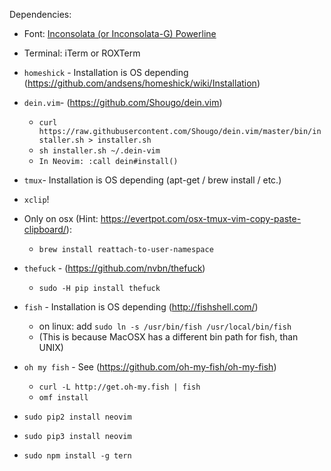 Dependencies:

- Font: [Inconsolata (or Inconsolata-G) Powerline](https://github.com/ryanoasis/nerd-fonts/tree/master/patched-fonts/Inconsolata)
- Terminal: iTerm or ROXTerm

- `homeshick` - Installation is OS depending (https://github.com/andsens/homeshick/wiki/Installation)
- `dein.vim`- (https://github.com/Shougo/dein.vim)
    - `curl https://raw.githubusercontent.com/Shougo/dein.vim/master/bin/installer.sh > installer.sh`
    - `sh installer.sh ~/.dein-vim`
    - `In Neovim: :call dein#install()`
- `tmux`- Installation is OS depending (apt-get / brew install / etc.)
- `xclip`!
- Only on osx (Hint: https://evertpot.com/osx-tmux-vim-copy-paste-clipboard/):
    - `brew install reattach-to-user-namespace`
- `thefuck` - (https://github.com/nvbn/thefuck)
    - `sudo -H pip install thefuck`
- `fish` - Installation is OS depending (http://fishshell.com/)
    - on linux: add `sudo ln -s /usr/bin/fish /usr/local/bin/fish`
    - (This is because MacOSX has a different bin path for fish, than UNIX)
- `oh my fish` - See (https://github.com/oh-my-fish/oh-my-fish)
    - `curl -L http://get.oh-my.fish | fish`
    - `omf install`
- `sudo pip2 install neovim`
- `sudo pip3 install neovim`
- `sudo npm install -g tern`

